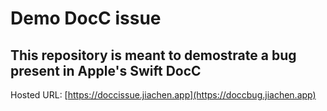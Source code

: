 # Demo DocC issue
## This repository is meant to demostrate a bug present in Apple's Swift DocC

Hosted URL: [https://doccissue.jiachen.app](https://doccbug.jiachen.app)
